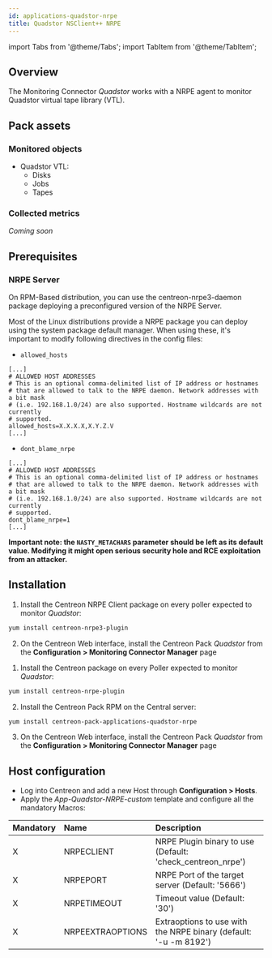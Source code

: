 ```yaml
---
id: applications-quadstor-nrpe
title: Quadstor NSClient++ NRPE
---
```

import Tabs from '@theme/Tabs';
import TabItem from '@theme/TabItem';


## Overview

The Monitoring Connector *Quadstor* works with a NRPE agent to monitor Quadstor virtual 
tape library (VTL). 

## Pack assets

### Monitored objects

* Quadstor VTL:
    * Disks
    * Jobs 
    * Tapes

### Collected metrics

*Coming soon* 

## Prerequisites

### NRPE Server

On RPM-Based distribution, you can use the centreon-nrpe3-daemon package deploying 
a preconfigured version of the NRPE Server. 

Most of the Linux distributions provide a NRPE package you can deploy using the system
package default manager. When using these, it's important to modify following directives
in the config files: 

* `allowed_hosts`

```shell
[...]
# ALLOWED HOST ADDRESSES
# This is an optional comma-delimited list of IP address or hostnames
# that are allowed to talk to the NRPE daemon. Network addresses with a bit mask
# (i.e. 192.168.1.0/24) are also supported. Hostname wildcards are not currently
# supported.
allowed_hosts=X.X.X.X,X.Y.Z.V
[...]
```

* `dont_blame_nrpe`

```shell
[...]
# ALLOWED HOST ADDRESSES
# This is an optional comma-delimited list of IP address or hostnames
# that are allowed to talk to the NRPE daemon. Network addresses with a bit mask
# (i.e. 192.168.1.0/24) are also supported. Hostname wildcards are not currently
# supported.
dont_blame_nrpe=1
[...]
```

**Important note: the `NASTY_METACHARS` parameter should be left as its default value.
Modifying it might open serious security hole and RCE exploitation from an attacker.** 

## Installation 

<Tabs groupId="sync">
<TabItem value="Online License" label="Online License">

1. Install the Centreon NRPE Client package on every poller expected to monitor *Quadstor*:

```bash
yum install centreon-nrpe3-plugin
```

2. On the Centreon Web interface, install the Centreon Pack *Quadstor* 
from the **Configuration > Monitoring Connector Manager** page

</TabItem>
<TabItem value="Offline License" label="Offline License">

1. Install the Centreon package on every Poller expected to monitor *Quadstor*:

```bash
yum install centreon-nrpe-plugin
```

2. Install the Centreon Pack RPM on the Central server:

```bash
yum install centreon-pack-applications-quadstor-nrpe
```

3. On the Centreon Web interface, install the Centreon Pack *Quadstor* 
from the **Configuration > Monitoring Connector Manager** page

</TabItem>
</Tabs>

## Host configuration

* Log into Centreon and add a new Host through **Configuration > Hosts**.
* Apply the *App-Quadstor-NRPE-custom* template and configure all the mandatory Macros:

| Mandatory | Name             | Description                                                      |
|:----------|:-----------------|:---------------------------------------------------------------- |
| X         | NRPECLIENT       | NRPE Plugin binary to use (Default: 'check_centreon_nrpe')       |
| X         | NRPEPORT         | NRPE Port of the target server (Default: '5666')                 |
| X         | NRPETIMEOUT      | Timeout value (Default: '30')                                    |
| X         | NRPEEXTRAOPTIONS | Extraoptions to use with the NRPE binary (default: '-u -m 8192') |